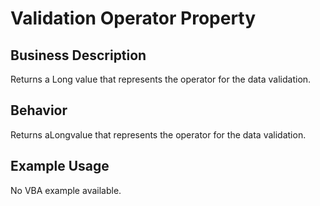 # Validation Operator Property

## Business Description
Returns a Long value that represents the operator for the data validation.

## Behavior
Returns aLongvalue that represents the operator for the data validation.

## Example Usage
No VBA example available.